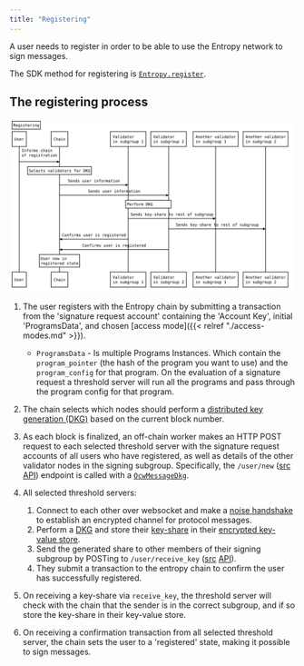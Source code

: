 ```yaml
---
title: "Registering"
---
```


A user needs to register in order to be able to use the Entropy network to sign messages.

The SDK method for registering is [`Entropy.register`](https://github.com/entropyxyz/sdk/blob/main/README.md#register).

## The registering process

![Register Flow](./images/register.svg)

1. The user registers with the Entropy chain by submitting a transaction from the 'signature request account' containing the 'Account Key', initial 'ProgramsData', and chosen [access mode]({{< relref "./access-modes.md" >}}). 
    * ```ProgramsData``` - Is multiple Programs Instances. Which contain the ```program_pointer``` (the hash of the program you want to use) and the ```program_config``` for that program. On the evaluation of a signature request a threshold server will run all the programs and pass through the program config for that program.

1. The chain selects which nodes should perform a [distributed key generation (DKG)](https://docs.rs/synedrion/latest/synedrion/sessions/fn.make_key_gen_session.html) based on the current block number.
1. As each block is finalized, an off-chain worker makes an HTTP POST request to each selected threshold server with the signature request accounts of all users who have registered, as well as details of the other validator nodes in the signing subgroup. Specifically, the `/user/new` ([src](https://github.com/entropyxyz/entropy-core/blob/master/crypto/server/src/user/api.rs) [API](https://docs.rs/entropy-tss/latest/entropy_tss/#usernew---post)) endpoint is called with a [`OcwMessageDkg`](https://docs.rs/entropy-shared/latest/entropy_shared/types/struct.OcwMessageDkg.html).
1. All selected threshold servers:
    1. Connect to each other over websocket and make a [noise handshake](https://noiseprotocol.org/noise.html) to establish an encrypted channel for protocol messages.
    1. Perform a [DKG](https://docs.rs/synedrion/latest/synedrion/sessions/fn.make_key_gen_session.html) and store their [key-share](https://docs.rs/synedrion/latest/synedrion/struct.KeyShare.html) in their [encrypted key-value store](https://docs.rs/entropy-kvdb).
    1. Send the generated share to other members of their signing subgroup by POSTing to `/user/receive_key` ([src](https://github.com/entropyxyz/entropy-core/blob/master/crates/threshold-signature-server/src/user/api.rs) [API](https://docs.rs/entropy-tss/latest/entropy_tss/#for-other-instances-of-the-threshold-server)).
    1. They submit a transaction to the entropy chain to confirm the user has successfully registered.
1. On receiving a key-share via `receive_key`, the threshold server will check with the chain that the sender is in the correct subgroup, and if so store the key-share in their key-value store.
1. On receiving a confirmation transaction from all selected threshold server, the chain sets the user to a 'registered' state, making it possible to sign messages. 
